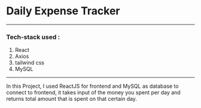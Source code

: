 # Daily Expense Tracker
---

### Tech-stack used : 
1. React
2. Axios
3. tailwind css
4. MySQL
---

In this Project, I used ReactJS for frontend and MySQL as database to connect to frontend, it takes input of the money you spent per day and returns total amount that is spent on that certain day.
